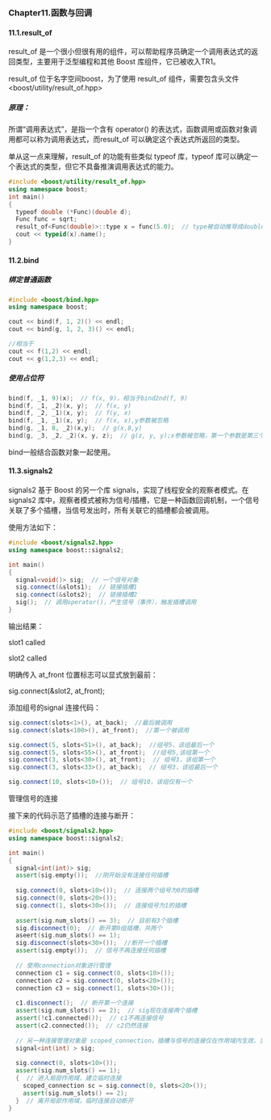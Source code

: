 ### Chapter11.函数与回调

#### 11.1.result_of

result_of 是一个很小但很有用的组件，可以帮助程序员确定一个调用表达式的返回类型，主要用于泛型编程和其他 Boost 库组件，它已被收入TR1。

result_of 位于名字空间boost，为了使用 result_of 组件，需要包含头文件<boost/utility/result_of.hpp>

##### 原理：

所谓“调用表达式”，是指一个含有 operator() 的表达式，函数调用或函数对象调用都可以称为调用表达式，而result_of 可以确定这个表达式所返回的类型。

单从这一点来理解，result_of 的功能有些类似 typeof 库，typeof 库可以确定一个表达式的类型，但它不具备推演调用表达式的能力。

```c++
#include <boost/utility/result_of.hpp>
using namespace boost;
int main()
{
  typeof double (*Func)(double d);
  Func func = sqrt;
  result_of<Func(double)>::type x = func(5.0);  // type被自动推导成double
  cout << typeid(x).name();
}
```



#### 11.2.bind

##### 绑定普通函数

```c++
#include <boost/bind.hpp>
using namespace boost;

cout << bind(f, 1, 2)() << endl;
cout << bind(g, 1, 2, 3)() << endl;

//相当于
cout << f(1,2) << endl;
cout << g(1,2,3) << endl;
```

##### 使用占位符

```c++
bind(f, _1, 9)(x);  // f(x, 9)，相当于bind2nd(f, 9)
bind(f, _1, _2)(x, y);  // f(x, y)
bind(f, _2, _1)(x, y);  // f(y, x)
bind(f, _1, _1)(x, y);  // f(x, x),y参数被忽略
bind(g, _1, 8, _2)(x,y);  // g(x,8,y)
bind(g, _3, _2, _2)(x, y, z);  // g(z, y, y);x参数被忽略，第一个参数是第三个占位符z，其余两个参数都是第二个占位符y
```

bind一般结合函数对象一起使用。



#### 11.3.signals2

signals2 基于 Boost 的另一个库 signals，实现了线程安全的观察者模式。在signals2 库中，观察者模式被称为信号/插槽，它是一种函数回调机制，一个信号关联了多个插槽，当信号发出时，所有关联它的插槽都会被调用。

使用方法如下：

```c++
#include <boost/signals2.hpp>
using namespace boost::signals2;

int main()
{
  signal<void()> sig;  // 一个信号对象
  sig.connect(&slots1);  // 链接插槽1
  sig.connect(&slots2);  // 链接插槽2
  sig();  // 调用operator()，产生信号（事件），触发插槽调用
}
```

输出结果：

slot1 called

slot2 called

明确传入 at_front 位置标志可以显式放到最前：

sig.connect(&slot2, at_front);



添加组号的signal 连接代码：

```c++
sig.connect(slots<1>(), at_back);  //最后被调用
sig.connect(slots<100>(), at_front);  //第一个被调用

sig.connect(5, slots<51>(), at_back);  //组号5，该组最后一个
sig.connect(5, slots<55>(), at_front);  //组号5,该组第一个
sig.connect(3, slots<30>(), at_front);  // 组号3，该组第一个
sig.connect(3, slots<33>(), at_back);  // 组号3，该组最后一个

sig.connect(10, slots<10>());  // 组号10，该组仅有一个
```



管理信号的连接

接下来的代码示范了插槽的连接与断开：

```c++
#include <boost/signals2.hpp>
using namespace boost::signals2;

int main()
{
  signal<int(int)> sig;
  assert(sig.empty());  //刚开始没有连接任何插槽
  
  sig.connect(0, slots<10>());  // 连接两个组号为0的插槽
  sig.connect(0, slots<20>());
  sig.connect(1, slots<30>());  // 连接组号为1的插槽
  
  assert(sig.num_slots() == 3);  // 目前有3个插槽
  sig.disconnect(0);  // 断开第0组插槽，共两个
  aseert(sig.num_slots() == 1);
  sig.disconnect(slots<30>());  //断开一个插槽
  assert(sig.empty());  // 信号不再连接任何插槽
  
  // 使用connection对象进行管理
  connection c1 = sig.connect(0, slots<10>());
  connection c2 = sig.connect(0, slots<20>());
  connection c3 = sig.connect(1, slots<30>());
  
  c1.disconnect();  // 断开第一个连接
  assert(sig.num_slots() == 2);  // sig现在连接两个插槽
  assert(!c1.connected());  // c1不再连接信号
  assert(c2.connected());  // c2仍然连接
  
  // 另一种连接管理对象是 scoped_connection，插槽与信号的连接仅在作用域内生效，当离开作用域连接就会自动断开。
  signal<int(int) > sig;
  
  sig.connect(0, slots<10>());
  assert(sig.num_slots() == 1);
  {  // 进入局部作用域，建立临时连接
    scoped_connection sc = sig.connect(0, slots<20>());
    assert(sig.num_slots() == 2);
  }  // 离开局部作用域，临时连接自动断开
}
```







